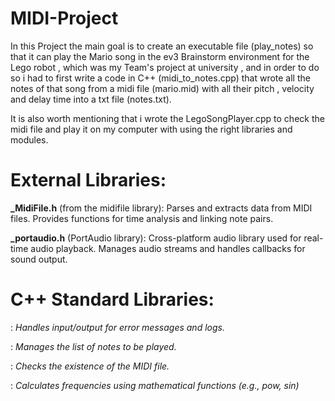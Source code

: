 # MIDI-Project
  In this Project the main goal is to create an executable file (play_notes) so that it can play the Mario song in the ev3 Brainstorm environment for the Lego robot , which was my Team's project at university , and in order to do so i had to first write a code in C++ (midi_to_notes.cpp) that wrote all the notes of that song from a midi file (mario.mid) with all their pitch , velocity and delay time into a txt file (notes.txt).

It is also worth mentioning that i wrote the LegoSongPlayer.cpp to check the midi file and play it on my computer with using the right libraries and modules.

# External Libraries:
**_MidiFile.h** (from the midifile library):
Parses and extracts data from MIDI files.
Provides functions for time analysis and linking note pairs.

**_portaudio.h** (PortAudio library):
Cross-platform audio library used for real-time audio playback.
Manages audio streams and handles callbacks for sound output.

# C++ Standard Libraries:

**<iostream>**: *Handles input/output for error messages and logs.*

**<vector>**: *Manages the list of notes to be played.*

**<filesystem>**: *Checks the existence of the MIDI file.*

**<cmath>**: *Calculates frequencies using mathematical functions (e.g., pow, sin)*
